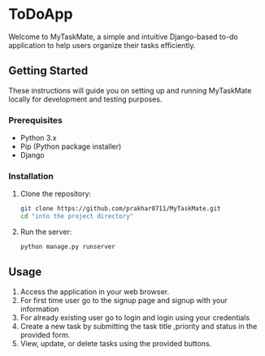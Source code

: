# ToDoApp

Welcome to MyTaskMate, a simple and intuitive Django-based to-do application to help users organize their tasks efficiently.

## Getting Started

These instructions will guide you on setting up and running MyTaskMate locally for development and testing purposes.

### Prerequisites

- Python 3.x
- Pip (Python package installer)
- Django

### Installation

1. Clone the repository:

   ```bash
   git clone https://github.com/prakhar0711/MyTaskMate.git
   cd "into the project directory"

2. Run the server:
   ```bash
   python manage.py runserver

## Usage

1. Access the application in your web browser.
2. For first time user go to the signup page and signup with your information
3. For already existing user go to login and login using your credentials
4. Create a new task by submitting the task title ,priority and status in the provided form.
5. View, update, or delete tasks using the provided buttons.
